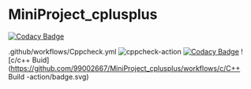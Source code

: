 # MiniProject_cplusplus

[![Codacy Badge](https://api.codacy.com/project/badge/Grade/6191fd1d47d5492aa63cae0b949abcb8)](https://app.codacy.com/gh/99002667/MiniProject_cplusplus?utm_source=github.com&utm_medium=referral&utm_content=99002667/MiniProject_cplusplus&utm_campaign=Badge_Grade)

.github/workflows/Cppcheck.yml
![cppcheck-action](https://github.com/99002667/MiniProject_cplusplus/workflows/cppcheck-action/badge.svg)
[![Codacy Badge](https://api.codacy.com/project/badge/Grade/6191fd1d47d5492aa63cae0b949abcb8)](https://app.codacy.com/gh/99002667/MiniProject_cplusplus?utm_source=github.com&utm_medium=referral&utm_content=99002667/MiniProject_cplusplus&utm_campaign=Badge_Grade)
![c/c++ Buid](https://github.com/99002667/MiniProject_cplusplus/workflows/c/C++ Build -action/badge.svg)
